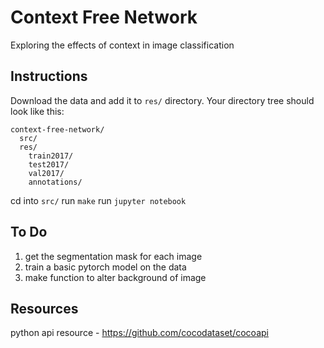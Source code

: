 # Context Free Network
Exploring the effects of context in image classification


## Instructions
Download the data and add it to `res/` directory. Your directory tree should look like this:
```
context-free-network/
  src/
  res/
    train2017/
    test2017/
    val2017/
    annotations/
```

cd into `src/`
run `make`
run `jupyter notebook`


## To Do
1. get the segmentation mask for each image
2. train a basic pytorch model on the data
3. make function to alter background of image


## Resources
python api resource - https://github.com/cocodataset/cocoapi
